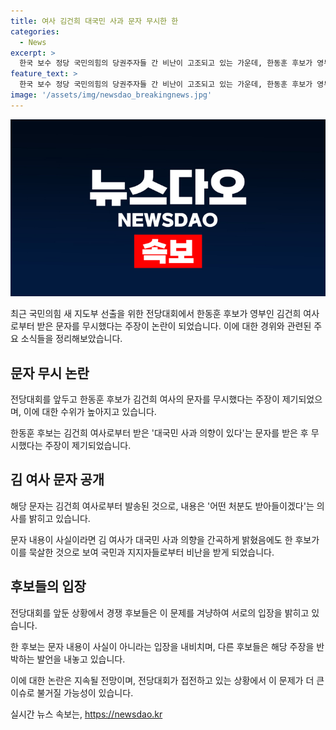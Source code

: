 ```yaml
---
title: 여사 김건희 대국민 사과 문자 무시한 한
categories:
  - News
excerpt: >
  한국 보수 정당 국민의힘의 당권주자들 간 비난이 고조되고 있는 가운데, 한동훈 후보가 영부인 김건희 여사의 사과 문자를 무시한 것으로 드러나면서 논란이 불거졌다. 김 여사의 문자는 명품 파우치 문제로 당정 갈등이 심했을 당시 작성됐는데, 6개월 만에 공개되었다. 이에 대한 여론은 분분한데, 한 후보를 겨냥한 다른 후보들의 비판이 높아지고 있으며, 김 여사의 대국민 사과 의향을 무시한 것으로 여겨지며 논란은 전당대회에서 중요한 이슈로 부각될 전망이다.
feature_text: >
  한국 보수 정당 국민의힘의 당권주자들 간 비난이 고조되고 있는 가운데, 한동훈 후보가 영부인 김건희 여사의 사과 문자를 무시한 것으로 드러나면서 논란이 불거졌다. 김 여사의 문자는 명품 파우치 문제로 당정 갈등이 심했을 당시 작성됐는데, 6개월 만에 공개되었다. 이에 대한 여론은 분분한데, 한 후보를 겨냥한 다른 후보들의 비판이 높아지고 있으며, 김 여사의 대국민 사과 의향을 무시한 것으로 여겨지며 논란은 전당대회에서 중요한 이슈로 부각될 전망이다.
image: '/assets/img/newsdao_breakingnews.jpg'
---
```


<p><img src="/assets/img/newsdao_breakingnews.jpg" alt="flaretime 속보" /></p>

<p>최근 국민의힘 새 지도부 선출을 위한 전당대회에서 한동훈 후보가 영부인 김건희 여사로부터 받은 문자를 무시했다는 주장이 논란이 되었습니다. 이에 대한 경위와 관련된 주요 소식들을 정리해보았습니다.</p>

<h2 data-ke-size="size26">문자 무시 논란</h2>

<p>전당대회를 앞두고 한동훈 후보가 김건희 여사의 문자를 무시했다는 주장이 제기되었으며, 이에 대한 수위가 높아지고 있습니다.</p>

<p>한동훈 후보는 김건희 여사로부터 받은 '대국민 사과 의향이 있다'는 문자를 받은 후 무시했다는 주장이 제기되었습니다.</p>

<h2 data-ke-size="size26">김 여사 문자 공개</h2>

<p>해당 문자는 김건희 여사로부터 발송된 것으로, 내용은 '어떤 처분도 받아들이겠다'는 의사를 밝히고 있습니다.</p>

<p>문자 내용이 사실이라면 김 여사가 대국민 사과 의향을 간곡하게 밝혔음에도 한 후보가 이를 묵살한 것으로 보여 국민과 지지자들로부터 비난을 받게 되었습니다.</p>

<h2 data-ke-size="size26">후보들의 입장</h2>

<p>전당대회를 앞둔 상황에서 경쟁 후보들은 이 문제를 겨냥하여 서로의 입장을 밝히고 있습니다.</p>

<p>한 후보는 문자 내용이 사실이 아니라는 입장을 내비치며, 다른 후보들은 해당 주장을 반박하는 발언을 내놓고 있습니다.</p>

<p>이에 대한 논란은 지속될 전망이며, 전당대회가 접전하고 있는 상황에서 이 문제가 더 큰 이슈로 불거질 가능성이 있습니다.</p>
실시간 뉴스 속보는, <a href="https://newsdao.kr" rel="dofollow">https://newsdao.kr</a>


